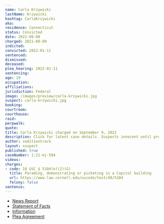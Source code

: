 ```yaml
---
name: Carla Krzywicki
lastName: Krzywicki
hashtag: CarlaKrzywicki
aka:
residence: Connecticut
status: Convicted
date: 2021-09-09
charged: 2021-09-09
indicted:
convicted: 2022-01-11
sentenced:
dismissed:
deceased:
plea_hearing: 2022-01-11
sentencing:
age: 19
occupation:
affiliations:
jurisdiction: Federal
image: /images/preview/carla-krzywicki.jpg
suspect: carla-krzywicki.jpg
booking:
courtroom:
courthouse:
raid:
perpwalk:
quote:
title: Carla Krzywicki charged on September 9, 2021
description: Click for latest case details. Suspects innocent until proven guilty.
author: seditiontrack
layout: suspect
published: true
caseNumber: 1:21-mj-594
videos:
charges:
- code: 18 USC § 5104(e)(2)(G)
  title: Parading, demonstrating or picketing in a Capitol building
  url: https://www.law.cornell.edu/uscode/text/40/5104
  felony: false
sentence:
---
```

- [News Report](https://www.huffpost.com/entry/jean-lavin-carla-krzywicki-arrested-capitol-attack_n_6140e900e4b09519c50adbe5)
- [Statement of Facts](https://www.justice.gov/usao-dc/case-multi-defendant/file/1469191/download)
- [Information](https://extremism.gwu.edu/sites/g/files/zaxdzs2191/f/Carla%20Krzywicki%20and%20Jean%20Lavin%20Information.pdf)
- [Plea Agreement](https://www.justice.gov/usao-dc/case-multi-defendant/file/1469186/download)
